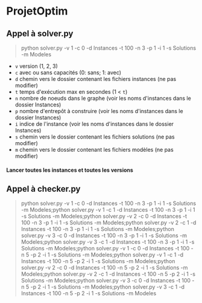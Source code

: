 # ProjetOptim

## Appel à solver.py
> python solver.py -v 1 -c 0 -d Instances -t 100 -n 3 -p 1 -i 1 -s Solutions -m Modeles
- `v` version (1, 2, 3)
- `c` avec ou sans capacités (0: sans; 1: avec)
- `d` chemin vers le dossier contenant les fichiers instances (ne pas modifier)
- `t` temps d'exécution max en secondes (1 < `t`)
- `n` nombre de noeuds dans le graphe (voir les noms d'instances dans le dossier Instances)
- `p` nombre d'entrepôt à construire (voir les noms d'instances dans le dossier Instances)
- `i` indice de l'instance (voir les noms d'instances dans le dossier Instances)
- `s` chemin vers le dossier contenant les fichiers solutions (ne pas modifier)
- `m` chemin vers le dossier contenant les fichiers modèles (ne pas modifier)

#### Lancer toutes les instances et toutes les versions


## Appel à checker.py
> python solver.py -v 1 -c 0 -d Instances -t 100 -n 3 -p 1 -i 1 -s Solutions -m Modeles;python solver.py -v 1 -c 1 -d Instances -t 100 -n 3 -p 1 -i 1 -s Solutions -m Modeles;python solver.py -v 2 -c 0 -d Instances -t 100 -n 3 -p 1 -i 1 -s Solutions -m Modeles;python solver.py -v 2 -c 1 -d Instances -t 100 -n 3 -p 1 -i 1 -s Solutions -m Modeles;python solver.py -v 3 -c 0 -d Instances -t 100 -n 3 -p 1 -i 1 -s Solutions -m Modeles;python solver.py -v 3 -c 1 -d Instances -t 100 -n 3 -p 1 -i 1 -s Solutions -m Modeles;python solver.py -v 1 -c 0 -d Instances -t 100 -n 5 -p 2 -i 1 -s Solutions -m Modeles;python solver.py -v 1 -c 1 -d Instances -t 100 -n 5 -p 2 -i 1 -s Solutions -m Modeles;python solver.py -v 2 -c 0 -d Instances -t 100 -n 5 -p 2 -i 1 -s Solutions -m Modeles;python solver.py -v 2 -c 1 -d Instances -t 100 -n 5 -p 2 -i 1 -s Solutions -m Modeles;python solver.py -v 3 -c 0 -d Instances -t 100 -n 5 -p 2 -i 1 -s Solutions -m Modeles;python solver.py -v 3 -c 1 -d Instances -t 100 -n 5 -p 2 -i 1 -s Solutions -m Modeles
